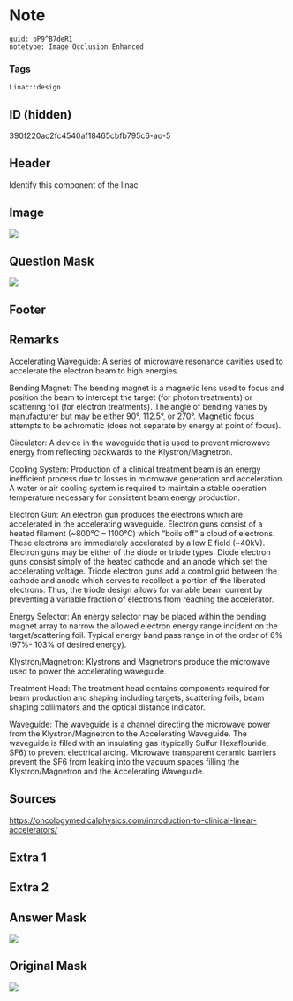 # Note
```
guid: oP9^B7deR1
notetype: Image Occlusion Enhanced
```

### Tags
```
Linac::design
```

## ID (hidden)
390f220ac2fc4540af18465cbfb795c6-ao-5

## Header
Identify this component of the linac

## Image
<img src="tmpykb_t3z5.png" />

## Question Mask
<img src="390f220ac2fc4540af18465cbfb795c6-ao-5-Q.svg" />

## Footer


## Remarks
Accelerating Waveguide: A series of microwave resonance cavities used to accelerate the electron beam to high energies.

Bending Magnet: The bending magnet  is a magnetic lens used to focus and position the beam to intercept the target (for photon treatments) or scattering foil (for electron treatments). The angle of bending varies by manufacturer but may be either 90°, 112.5°, or 270°. Magnetic focus attempts to be achromatic (does not separate by energy at point of focus).

Circulator: A device in the waveguide that is used to prevent microwave energy from reflecting backwards to the Klystron/Magnetron.

Cooling System: Production of a clinical treatment beam is an energy inefficient process due to losses in microwave generation and acceleration. A water or air cooling system is required to maintain a stable operation temperature necessary for consistent beam energy production.

Electron Gun: An electron gun produces the electrons which are accelerated in the accelerating waveguide. Electron guns consist of a heated filament (~800°C – 1100°C) which “boils off” a cloud of electrons. These electrons are immediately accelerated by a low E field (~40kV).​ Electron guns may be either of the diode or triode types. Diode electron guns consist simply of the heated cathode and an anode which set the accelerating voltage. Triode electron guns add a control grid between the cathode and anode which serves to recollect a portion of the liberated electrons. Thus, the triode design allows for variable beam current by preventing a variable fraction of electrons from reaching the accelerator.

Energy Selector: An energy selector may be placed within the bending magnet array to narrow the allowed electron energy range incident on the target/scattering foil. Typical energy band pass range in of the order of 6% (97%- 103% of desired energy).

Klystron/Magnetron: Klystrons and Magnetrons produce the microwave used to power the accelerating waveguide.

Treatment Head: The treatment head contains components required for beam production and shaping including targets, scattering foils, beam shaping collimators and the optical distance indicator.

Waveguide: The waveguide is a channel directing the microwave power from the Klystron/Magnetron to the Accelerating Waveguide. The waveguide is filled with an insulating gas (typically Sulfur Hexaflouride, SF6) to prevent electrical arcing. Microwave transparent ceramic barriers prevent the SF6 from leaking into the vacuum spaces filling the Klystron/Magnetron and the Accelerating Waveguide.

## Sources
https://oncologymedicalphysics.com/introduction-to-clinical-linear-accelerators/

## Extra 1


## Extra 2


## Answer Mask
<img src="390f220ac2fc4540af18465cbfb795c6-ao-5-A.svg" />

## Original Mask
<img src="390f220ac2fc4540af18465cbfb795c6-ao-O.svg" />
